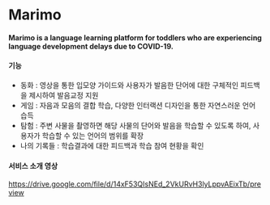 # Marimo
#### Marimo is a language learning platform for toddlers who are experiencing language development delays due to COVID-19.


#### 기능
* 동화 : 영상을 통한 입모양 가이드와 사용자가 발음한 단어에 대한 구체적인 피드백을 제시하여 발음교정 지원
* 게임 : 자음과 모음의 결합 학습, 다양한 인터랙션 디자인을 통한 자연스러운 언어 습득
* 탐험 : 주변 사물을 촬영하면 해당 사물의 단어와 발음을 학습할 수 있도록 하여, 사용자가 학습할 수 있는 언어의 범위를 확장
* 나의 기록들 : 학습결과에 대한 피드백과 학습 참여 현황을 확인


#### 서비스 소개 영상
https://drive.google.com/file/d/14xF53QIsNEd_2VkURvH3lyLppvAEixTb/preview
